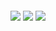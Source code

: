 <br/>
<br/>
<img align="center" src="https://github-readme-stats.vercel.app/api?username=pmontanana&theme=blueberry&show_icons=true&hide_border=true&count_private=true">
<img align="center" src="https://github-readme-streak-stats.herokuapp.com/?user=pmontanana&theme=blueberry&hide_border=true">
<img align="center" src="https://github-readme-stats.vercel.app/api/top-langs/?username=pmontanana&theme=blueberry&show_icons=true&hide_border=true&layout=compact">

<!--
**pmontanana/pmontanana** is a ✨ _special_ ✨ repository because its `README.md` (this file) appears on your GitHub profile.

Here are some ideas to get you started:

- 🔭 I’m currently working on ...
- 🌱 I’m currently learning ...
- 👯 I’m looking to collaborate on ...
- 🤔 I’m looking for help with ...
- 💬 Ask me about ...
- 📫 How to reach me: ...
- 😄 Pronouns: ...
- ⚡ Fun fact: ...
-->
